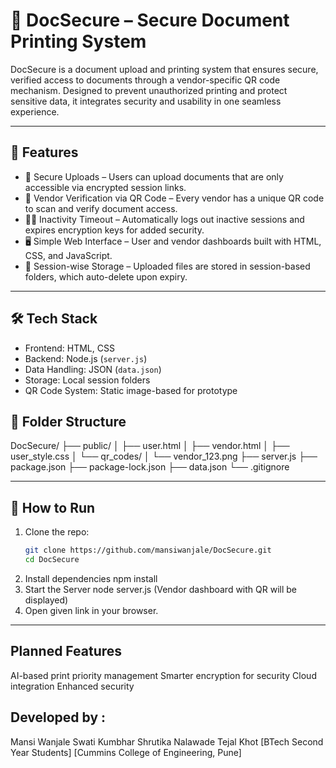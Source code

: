 # 📄 DocSecure – Secure Document Printing System

DocSecure is a  document upload and printing system that ensures secure, verified access to documents through a vendor-specific QR code mechanism. Designed to prevent unauthorized printing and protect sensitive data, it integrates security and usability in one seamless experience.

---

## 🚀 Features

- 🔐 Secure Uploads – Users can upload documents that are only accessible via encrypted session links.
- 📎 Vendor Verification via QR Code – Every vendor has a unique QR code to scan and verify document access.
- 🕵️‍♂️ Inactivity Timeout – Automatically logs out inactive sessions and expires encryption keys for added security.
- 🖥️ Simple Web Interface – User and vendor dashboards built with HTML, CSS, and JavaScript.
- 📂 Session-wise Storage – Uploaded files are stored in session-based folders, which auto-delete upon expiry.

---

## 🛠️ Tech Stack

- Frontend: HTML, CSS
- Backend: Node.js (`server.js`)
- Data Handling: JSON (`data.json`)
- Storage: Local session folders
- QR Code System: Static image-based for prototype

## 📁 Folder Structure
DocSecure/
├── public/
│   ├── user.html
│   ├── vendor.html
│   ├── user_style.css
│   └── qr_codes/
│       └── vendor_123.png
├── server.js
├── package.json
├── package-lock.json
├── data.json
└── .gitignore


---

## 🧪 How to Run

1. Clone the repo:
   ```bash
   git clone https://github.com/mansiwanjale/DocSecure.git
   cd DocSecure
2. Install dependencies
   npm install
3. Start the Server
   node server.js
(Vendor dashboard with QR will be displayed)
4. Open given link in your browser.

---
 ## Planned Features
 AI-based print priority management
 Smarter encryption for security
 Cloud integration
 Enhanced security
 
## Developed by :
Mansi Wanjale
Swati Kumbhar
Shrutika Nalawade
Tejal Khot
[BTech Second Year Students]
[Cummins College of Engineering, Pune]


